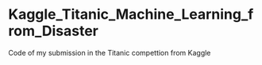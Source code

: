 # Kaggle_Titanic_Machine_Learning_from_Disaster
 Code of my submission in the Titanic compettion from Kaggle

